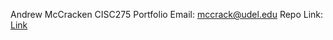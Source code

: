 Andrew McCracken CISC275 Portfolio Email: mccrack@udel.edu
Repo Link: [Link](https://github.com/mccrackudel/mccrackudel.github.io)
